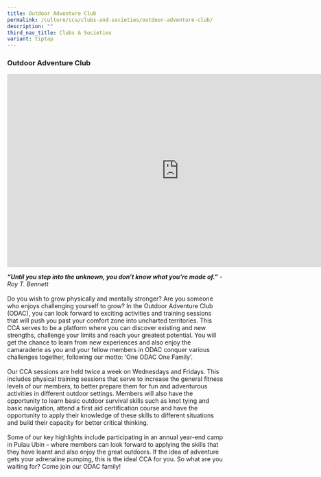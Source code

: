 ```yaml
---
title: Outdoor Adventure Club
permalink: /culture/cca/clubs-and-societies/outdoor-adventure-club/
description: ""
third_nav_title: Clubs & Societies
variant: tiptap
---
```

<h3><strong>Outdoor Adventure Club</strong></h3><div class="iframe-wrapper"><iframe height="450" width="800" allowfullscreen="true" frameborder="0" src="https://www.youtube.com/embed/UJmqjREZ0bo"></iframe></div><p><strong><em>“Until you step into the unknown, you don’t know what you’re made of.”</em></strong><em> - Roy T. Bennett<br></em><br>Do you wish to grow physically and mentally stronger? Are you someone who enjoys challenging yourself to grow? In the Outdoor Adventure Club (ODAC), you can look forward to exciting activities and training sessions that will push you past your comfort zone into uncharted territories. This CCA serves to be a platform where you can discover existing and new strengths, challenge your limits and reach your greatest potential. You will get the chance to learn from new experiences and also enjoy the camaraderie as you and your fellow members in ODAC conquer various challenges together, following our motto: ‘One ODAC One Family’.<br><br>Our CCA sessions are held twice a week on Wednesdays and Fridays. This includes physical training sessions that serve to increase the general fitness levels of our members, to better prepare them for fun and adventurous activities in different outdoor settings. Members will also have the opportunity to learn basic outdoor survival skills such as knot tying and basic navigation, attend a first aid certification course and have the opportunity to apply their knowledge of these skills to different situations and build their capacity for better critical thinking.<br><br>Some of our key highlights include participating in an annual year-end camp in Pulau Ubin – where members can look forward to applying the skills that they have learnt and also enjoy the great outdoors. If the idea of adventure gets your adrenaline pumping, this is the ideal CCA for you. So what are you waiting for? Come join our ODAC family!</p>